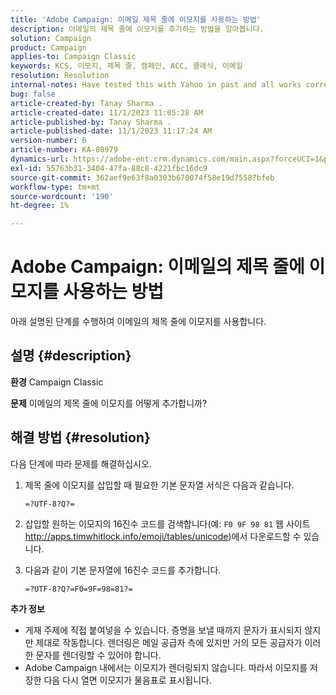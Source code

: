 ```yaml
---
title: 'Adobe Campaign: 이메일 제목 줄에 이모지를 사용하는 방법'
description: 이메일의 제목 줄에 이모지를 추가하는 방법을 알아봅니다.
solution: Campaign
product: Campaign
applies-to: Campaign Classic
keywords: KCS, 이모지, 제목 줄, 캠페인, ACC, 클래식, 이메일
resolution: Resolution
internal-notes: Have tested this with Yahoo in past and all works correctly, but Microsoft Outlook only displays the encoding
bug: false
article-created-by: Tanay Sharma .
article-created-date: 11/1/2023 11:05:28 AM
article-published-by: Tanay Sharma .
article-published-date: 11/1/2023 11:17:24 AM
version-number: 6
article-number: KA-08979
dynamics-url: https://adobe-ent.crm.dynamics.com/main.aspx?forceUCI=1&pagetype=entityrecord&etn=knowledgearticle&id=dd8ab88c-a678-ee11-8179-6045bd006149
exl-id: 55763b31-3404-47fa-88c8-4221fbc16dc9
source-git-commit: 362aef9e63f8a0303b670074f58e19d75587bfeb
workflow-type: tm+mt
source-wordcount: '190'
ht-degree: 1%

---
```


# Adobe Campaign: 이메일의 제목 줄에 이모지를 사용하는 방법


아래 설명된 단계를 수행하여 이메일의 제목 줄에 이모지를 사용합니다.

## 설명 {#description}


<b>환경</b>
Campaign Classic

<b>문제</b>
이메일의 제목 줄에 이모지를 어떻게 추가합니까?




## 해결 방법 {#resolution}


다음 단계에 따라 문제를 해결하십시오.

1. 제목 줄에 이모지를 삽입할 때 필요한 기본 문자열 서식은 다음과 같습니다.

   `=?UTF-8?Q?=`
2. 삽입할 원하는 이모지의 16진수 코드를 검색합니다(예: `F0 9F 98 81` 웹 사이트 http://apps.timwhitlock.info/emoji/tables/unicode)에서 다운로드할 수 있습니다.
3. 다음과 같이 기본 문자열에 16진수 코드를 추가합니다.

   `=?UTF-8?Q?=F0=9F=98=81?=`


<b>추가 정보</b>

- 게재 주제에 직접 붙여넣을 수 있습니다. 증명을 보낼 때까지 문자가 표시되지 않지만 제대로 작동합니다. 렌더링은 메일 공급자 측에 있지만 거의 모든 공급자가 이러한 문자를 렌더링할 수 있어야 합니다.
- Adobe Campaign 내에서는 이모지가 렌더링되지 않습니다. 따라서 이모지를 저장한 다음 다시 열면 이모지가 물음표로 표시됩니다.

